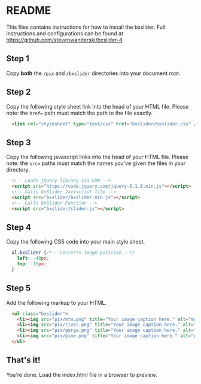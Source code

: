 # README
This files contains instructions for how to install the bxslider.
Full instructions and configurations can be found at https://github.com/stevenwanderski/bxslider-4


## Step 1
Copy **both** the `/pix` and `/bxslider` directories into your document root.


## Step 2
Copy the following style sheet link into the head of your HTML file. Please note: the `href=` path must match the path to the file exactly.
``` html
  <link rel="stylesheet" type="text/css" href="bxslider/bxslider.css" />
```


## Step 3
Copy the following javascript links into the head of your HTML file. Please note: the `src=` paths must match the names you've given the files in your directory.

``` html
  <!-- Loads jQuery library via CDN -->
  <script src="https://code.jquery.com/jquery-3.1.0.min.js"></script>
  <!-- Calls bxSlider Javascript file -->
  <script src="bxslider/bxslider.min.js"></script>
  <!-- Calls bxSlider Function -->
  <script src="bxslider/slider.js"></script>
```


## Step 4
Copy the following CSS code into your main style sheet.

``` css
  ul.bxslider {/*-- corrects image position --*/
  	left: -40px;
  	top: -15px;
  }
```


## Step 5
Add the following markup to your HTML.

``` html
  <ul class="bxslider">
    <li><img src="pix/mtn.png" title="Your image caption here." alt="mountain" /></li>
    <li><img src="pix/river.png" title="Your image caption here." alt="river" /></li>
    <li><img src="pix/gorge.png" title="Your image caption here." alt="gorge" /> </li>
    <li><img src="pix/pine.png" title="Your image caption here." alt="pine" /></li>
  </ul>
```


## That's it!
You're done. Load the index.html file in a browser to preview.
